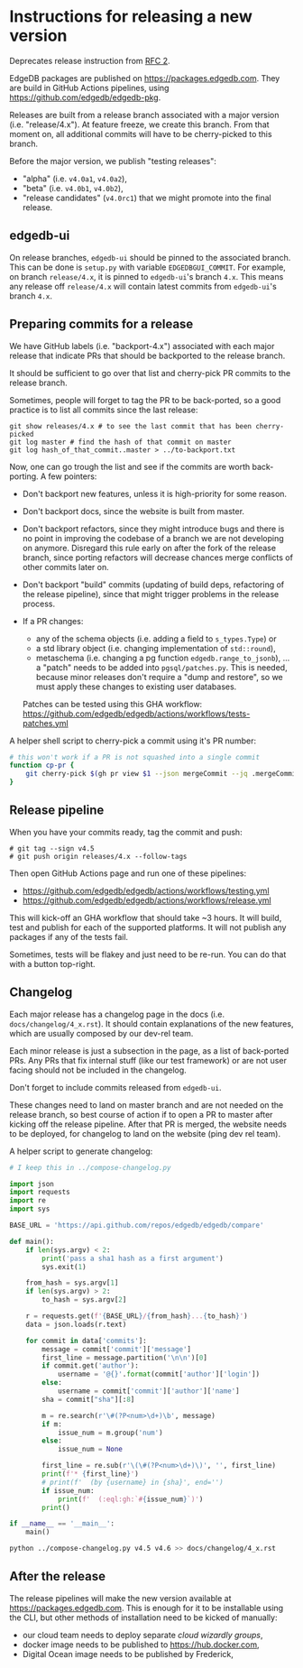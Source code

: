 # Instructions for releasing a new version

Deprecates release instruction from
[RFC 2](https://github.com/edgedb/rfcs/blob/master/text/0002-edgedb-release-process.rst).

EdgeDB packages are published on https://packages.edgedb.com.
They are build in GitHub Actions pipelines, using
https://github.com/edgedb/edgedb-pkg.

Releases are built from a release branch associated with a major version
(i.e. "release/4.x"). At feature freeze, we create this branch. From that moment
on, all additional commits will have to be cherry-picked to this branch.

Before the major version, we publish "testing releases":

- "alpha" (i.e. `v4.0a1`, `v4.0a2`),
- "beta" (i.e. `v4.0b1`, `v4.0b2`),
- "release candidates" (`v4.0rc1`) that we might promote into the final release.

## edgedb-ui

On release branches, `edgedb-ui` should be pinned to the associated branch.
This can be done is `setup.py` with variable `EDGEDBGUI_COMMIT`.
For example, on branch `release/4.x`, it is pinned to `edgedb-ui`'s branch `4.x`.
This means any release off `release/4.x` will contain latest commits from 
`edgedb-ui`'s branch `4.x`.

## Preparing commits for a release

We have GitHub labels (i.e. "backport-4.x") associated with each major release
that indicate PRs that should be backported to the release branch.

It should be sufficient to go over that list and cherry-pick PR commits to the
release branch.

Sometimes, people will forget to tag the PR to be back-ported, so a good
practice is to list all commits since the last release:

```
git show releases/4.x # to see the last commit that has been cherry-picked
git log master # find the hash of that commit on master
git log hash_of_that_commit..master > ../to-backport.txt
```

Now, one can go trough the list and see if the commits are worth back-porting.
A few pointers:

- Don't backport new features, unless it is high-priority for some reason.
- Don't backport docs, since the website is built from master.
- Don't backport refactors, since they might introduce bugs and there is no
  point in improving the codebase of a branch we are not developing on anymore.
  Disregard this rule early on after the fork of the release branch, since
  porting refactors will decrease chances merge conflicts of other commits later
  on.
- Don't backport "build" commits (updating of build deps, refactoring of the
  release pipeline), since that might trigger problems in the release process.
- If a PR changes:

  - any of the schema objects (i.e. adding a field to `s_types.Type`) or
  - a std library object (i.e. changing implementation of `std::round`),
  - metaschema (i.e. changing a pg function `edgedb.range_to_jsonb`),
    ... a "patch" needs to be added into `pgsql/patches.py`.
    This is needed, because minor releases don't require a "dump and restore",
    so we must apply these changes to existing user databases.

  Patches can be tested using this GHA workflow:
  https://github.com/edgedb/edgedb/actions/workflows/tests-patches.yml

A helper shell script to cherry-pick a commit using it's PR number:

```bash
# this won't work if a PR is not squashed into a single commit
function cp-pr {
    git cherry-pick $(gh pr view $1 --json mergeCommit --jq .mergeCommit.oid)
}
```

## Release pipeline

When you have your commits ready, tag the commit and push:

```
# git tag --sign v4.5
# git push origin releases/4.x --follow-tags
```

Then open GitHub Actions page and run one of these pipelines:

- https://github.com/edgedb/edgedb/actions/workflows/testing.yml
- https://github.com/edgedb/edgedb/actions/workflows/release.yml

This will kick-off an GHA workflow that should take ~3 hours.
It will build, test and publish for each of the supported platforms.
It will not publish any packages if any of the tests fail.

Sometimes, tests will be flakey and just need to be re-run.
You can do that with a button top-right.

## Changelog

Each major release has a changelog page in the docs (i.e.
`docs/changelog/4_x.rst`). It should contain explanations of the new features,
which are usually composed by our dev-rel team.

Each minor release is just a subsection in the page, as a list of back-ported
PRs. Any PRs that fix internal stuff (like our test framework) or are not user
facing should not be included in the changelog.

Don't forget to include commits released from `edgedb-ui`.

These changes need to land on master branch and are not needed on the release
branch, so best course of action if to open a PR to master after kicking off
the release pipeline. After that PR is merged, the website needs to be
deployed, for changelog to land on the website (ping dev rel team).

A helper script to generate changelog:

```python
# I keep this in ../compose-changelog.py

import json
import requests
import re
import sys

BASE_URL = 'https://api.github.com/repos/edgedb/edgedb/compare'

def main():
    if len(sys.argv) < 2:
        print('pass a sha1 hash as a first argument')
        sys.exit(1)

    from_hash = sys.argv[1]
    if len(sys.argv) > 2:
        to_hash = sys.argv[2]

    r = requests.get(f'{BASE_URL}/{from_hash}...{to_hash}')
    data = json.loads(r.text)

    for commit in data['commits']:
        message = commit['commit']['message']
        first_line = message.partition('\n\n')[0]
        if commit.get('author'):
            username = '@{}'.format(commit['author']['login'])
        else:
            username = commit['commit']['author']['name']
        sha = commit["sha"][:8]

        m = re.search(r'\#(?P<num>\d+)\b', message)
        if m:
            issue_num = m.group('num')
        else:
            issue_num = None

        first_line = re.sub(r'\(\#(?P<num>\d+)\)', '', first_line)
        print(f'* {first_line}')
        # print(f'  (by {username} in {sha}', end='')
        if issue_num:
            print(f'  (:eql:gh:`#{issue_num}`)')
        print()

if __name__ == '__main__':
    main()
```

```bash
python ../compose-changelog.py v4.5 v4.6 >> docs/changelog/4_x.rst
```

## After the release

The release pipelines will make the new version available at
https://packages.edgedb.com. This is enough for it to be installable using the
CLI, but other methods of installation need to be kicked of manually:

- our cloud team needs to deploy separate _cloud wizardly groups_,
- docker image needs to be published to https://hub.docker.com,
- Digital Ocean image needs to be published by Frederick,
